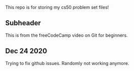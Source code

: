 This repo is for storing my cs50 problem set files!

## Subheader

This is from the freeCodeCamp video on Git for beginners.

## Dec 24 2020

Trying to fix github issues. Randomly not working anymore.
